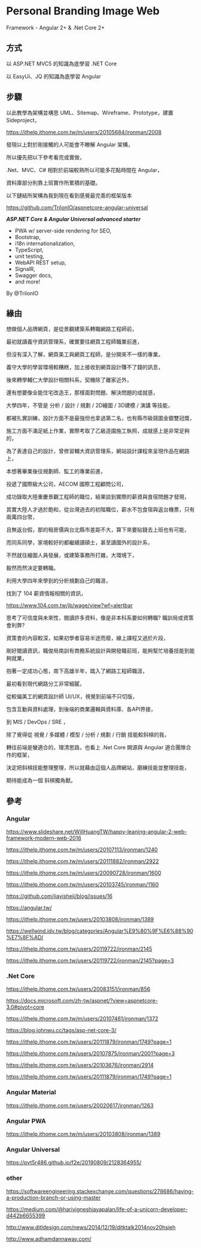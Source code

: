 # Personal Branding Image Web

Framework - Angular 2+ & .Net Core 2+

## 方式

以 ASP.NET MVC5 的知識為底學習 .NET Core

以 EasyUi、JQ 的知識為底學習 Angular

## 步驟

以此教學為架構並構思 UML、Sitemap、Wireframe、Prototype，建置 Sideproject，

<https://ithelp.ithome.com.tw/m/users/20105684/ironman/2008>

發現以上對於剛接觸的人可能會不瞭解 Angular 架構，

所以優先把以下參考看完或實做，

.Net、MVC、C# 相對於前端較熟所以可能多花點時間在 Angular，

資料庫部分則靠上班實作所累積的基礎。

以下鏈結所架構為我到現在看到感覺最完善的框架版本

<https://github.com/TrilonIO/aspnetcore-angular-universal>

***ASP.NET Core & Angular Universal advanced starter***

- PWA w/ server-side rendering for SEO,
- Bootstrap,
- i18n internationalization,
- TypeScript,
- unit testing,
- WebAPI REST setup,
- SignalR,
- Swagger docs,
- and more!

By @TrilonIO

## 緣由

想做個人品牌網頁，是從景觀建築系轉職網路工程師前，

最初就讀義守資訊管理系，確實要往網頁工程師職業前進，

但沒有深入了解，網頁美工與網頁工程師，是分開來不一樣的專業。

義守大學的學習環境較糟糕，加上接收到網頁設計賺不了錢的訊息，

後來轉學輔仁大學設計相關科系，契機除了離家近外，

還有想要像全能住宅改造王，那樣面對問題、解決問題的成就感，

大學四年，不管是 分析 / 設計 / 規劃 / 2D繪圖 / 3D建模 / 演講 等技能，

都被扎實訓練，設計方面不是最強但也拿過第二名，也有縣市級競圖金銀雙冠獎，

施工方面不滿足紙上作業，實際考取了乙級造園施工執照，成就感上是非常足夠的，

為了表達自己的設計，曾修習輔大資訊管理系，網站設計課程來呈現作品在網路上，

本想著畢業後往規劃師、監工的專業前進，

投遞了國際級大公司，AECOM 國際工程顧問公司，

成功錄取大陸重慶景觀工程師的職位，結果談到實際的薪資與食宿問題才發現，

其實大陸人才過於飽和，從台灣過去的初階職位，薪水不包食宿與返台機票，只有兩萬四台幣，

且無返台假，那的租房價與台北縣市差距不大，算下來要貼錢去上班也有可能，

而同系同學，家境較好的都繼續讀碩士，甚至讀國外的設計系，

不然就往繪圖人員發展，或建築事務所打雜，大環境下，

毅然而然決定要轉職。

利用大學四年來學到的分析規劃自己的職涯，

找到了 104 薪資情報相關的資訊，

<https://www.104.com.tw/jb/wage/view?wf=alertbar>

思考了可信度與未來性，閱讀許多資料，像是非本科系要如何轉職? 職訓局或資策會利弊?

資策會的內容較深，如果初學者容易半途而廢，線上課程又過於片段，

剛好閱讀資訊，職俊局南訓有商務系統設計與開發職前班，能夠幫忙培養技能到能夠就業，

抱著一定成功心態，南下高雄半年，踏入了網路工程師職涯，

最初看到現代網路分工非常細膩，

從較偏美工的網頁設計師 UI/UX，視覺到前端不只切版，

包含互動與資料處理，到後端的商業邏輯與資料庫、各API界接，

到 MIS / DevOps / SRE ，

除了覺得從 視覺 / 多媒體 / 模型 / 分析 / 規劃 / 行銷 技能較斜槓的我，

轉往前端是蠻適合的，理清思路，也看上 .Net Core 開源與 Angular 適合團隊合作的框架，

決定把斜槓技能整理整理，所以就藉由這個人品牌網站，磨練技能並整理技能，

期待能成為一個 斜槓獨角獸。

## 參考

### Angular

<https://www.slideshare.net/WillHuangTW/happy-leaning-angular-2-web-framework-modern-web-2016>

<https://ithelp.ithome.com.tw/m/users/20107113/ironman/1240>

<https://ithelp.ithome.com.tw/m/users/20111882/ironman/2922>

<https://ithelp.ithome.com.tw/m/users/20090728/ironman/1600>

<https://ithelp.ithome.com.tw/m/users/20103745/ironman/1160>

<https://github.com/jiayisheji/blog/issues/16>

<https://angular.tw/>

<https://ithelp.ithome.com.tw/users/20103808/ironman/1389>

<https://wellwind.idv.tw/blog/categories/Angular%E9%80%9F%E6%88%90%E7%8F%AD/>

<https://ithelp.ithome.com.tw/users/20119722/ironman/2145>

<https://ithelp.ithome.com.tw/users/20119722/ironman/2145?page=3>

### .Net Core

<https://ithelp.ithome.com.tw/users/20083151/ironman/856>

<https://docs.microsoft.com/zh-tw/aspnet/?view=aspnetcore-3.0#pivot=core>

<https://ithelp.ithome.com.tw/m/users/20107461/ironman/1372>

<https://blog.johnwu.cc/tags/asp-net-core-3/>

<https://ithelp.ithome.com.tw/users/20111879/ironman/1749?page=1>

<https://ithelp.ithome.com.tw/users/20107875/ironman/2001?page=3>

<https://ithelp.ithome.com.tw/users/20103676/ironman/2914>

<https://ithelp.ithome.com.tw/users/20111879/ironman/1749?page=1>

### Angular Material

<https://ithelp.ithome.com.tw/users/20020617/ironman/1263>

### Angular PWA

<https://ithelp.ithome.com.tw/m/users/20103808/ironman/1389>

### Angular Universal

<https://pvt5r486.github.io/f2e/20190809/2128364955/>

### other

<https://softwareengineering.stackexchange.com/questions/278686/having-a-production-branch-or-using-master>

<https://medium.com/@harivigneshjayapalan/life-of-a-unicorn-developer-d442b6655399>

<http://www.ditldesign.com/news/2014/12/19/ditktalk2014nov20hsieh>

<http://www.adhamdannaway.com/>
